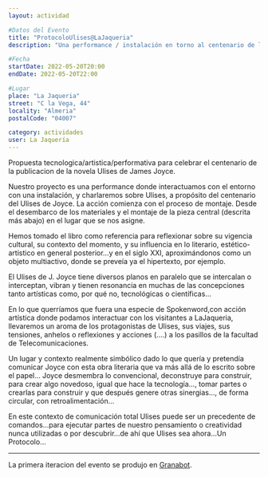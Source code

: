 ```yaml
---
layout: actividad

#Datos del Evento
title: "ProtocoloUlises@LaJaqueria"
description: "Una performance / instalación en torno al centenario de la publicacion de Ulises de James Joyce"

#Fecha
startDate: 2022-05-20T20:00
endDate: 2022-05-20T22:00

#Lugar
place: "La Jaqueria"
street: "C la Vega, 44"
locality: "Almeria"
postalCode: "04007"

category: actividades
user: La Jaquería
---
```


Propuesta tecnologica/artistica/performativa para celebrar el centenario de la publicacion de la novela Ulises de James Joyce. 

Nuestro proyecto es una performance donde interactuamos con el entorno con una
instalación, y charlaremos sobre Ulises, a propósito del centenario del Ulises de Joyce.
La acción comienza con el proceso de montaje.
Desde el desembarco de los materiales y el montaje de la pieza central (descrita más
abajo) en el lugar que se nos asigne.

Hemos tomado el libro como referencia para reflexionar sobre su vigencia cultural, su
contexto del momento, y su influencia en lo literario, estético-artístico en general
posterior…y en el siglo XXI, aproximándonos como un objeto multiactivo, donde se
preveía ya el hipertexto, por ejemplo.

El Ulises de J. Joyce tiene diversos planos en paralelo que se intercalan o
interceptan, vibran y tienen resonancia en muchas de las concepciones tanto artísticas
como, por qué no, tecnológicas o científicas…

En lo que querríamos que fuera una especie de Spokenword,con acción artística
donde podamos interactuar con los visitantes a LaJaqueria, llevaremos un aroma de los
protagonistas de Ulises, sus viajes, sus tensiones, anhelos o reflexiones y acciones
(....) a los pasillos de la facultad de Telecomunicaciones.

Un lugar y contexto realmente simbólico dado lo que quería y pretendía comunicar
Joyce con esta obra literaria que va más allá de lo escrito sobre el papel… Joyce
desmembra lo convencional, deconstruye para construir, para crear algo novedoso,
igual que hace la tecnología…, tomar partes o crearlas para construir y que después
genere otras sinergias…, de forma circular, con retroalimentación…

En este contexto de comunicación total Ulises puede ser un precedente de
comandos…para ejecutar partes de nuestro pensamiento o creatividad nunca
utilizadas o por descubrir…de ahí que Ulises sea ahora…Un Protocolo…

---

La primera iteracion del evento se produjo en [Granabot](https://lajaqueria.org/actividades/2022/04/28/protocolo-ulises-granabot.html).
